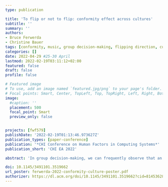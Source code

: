 ```yaml
---
type: publication

title: 'To flip or not to flip: conformity effect across cultures'
subtitle: ''
summary: ''
authors:
- Bruce Ferwerda
- Christine Bauer
tags: [conformity, music, group decision-making, flipping direction, culture]
categories: []
date: 2022-04-29 #25-30 April
lastmod: 2022-02-19T03:11:12+02:00
featured: false
draft: false
profile: false

# Featured image
# To use, add an image named `featured.jpg/png` to your page's folder.
# Focal points: Smart, Center, TopLeft, Top, TopRight, Left, Right, BottomLeft, Bottom, BottomRight.
image:
  #caption: ''
  placement: 500
  focal_point: Smart
  preview_only: false


projects: [fwf579]
publishDate: '2022-02-19T01:13:46.973627Z'
publication_types: [paper-conference]
publication: '*CHI Conference on Human Factors in Computing Systems*'
publication_short: 'CHI EA 2022'

abstract: 'In group decision-making, we can frequently observe that an individual adapts their behavior or belief to fit in with the group’s majority opinion. This phenomenon has been widely observed to exist especially against an objectively correct answer---in face-to-face and online interaction alike. To a lesser extent, studies have investigated the conformity effect in settings based on personal opinions and feelings; thus, in settings where an objectively right or wrong answer does not exist. In such settings, the direction of conformity tends to play a role in whether an individual will conform. While cultural differences in conformity behavior have been observed repeatedly in settings with an objectively correct answer, the role of culture has not been explored yet for settings with subjective topics. Hence, the focus of this study is on how conformity develops across cultures for such cases. We developed an online experiment in which participants needed to reach a positive group consensus on adding a song to a music playlist. After seeing the group members’ ratings, the participants had the opportunity to revise their own. Our findings suggest that the willingness to flip to a positive outcome was far less than to a negative outcome. Overall, conformity behavior was far less pronounced for participants from the United Kingdom compared to participants from India.'

doi: 10.1145/3491101.3519662
url_poster: ferwerda-2022-conformity-culture-poster.pdf
authorizer: https://dl.acm.org/doi/10.1145/3491101.3519662?cid=81453628934
---
```

